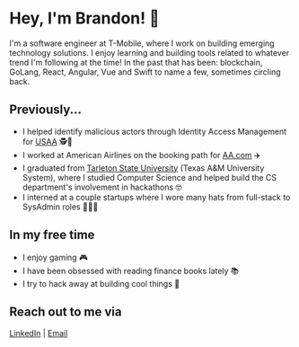 # Hey, I'm Brandon! 👋

I'm a software engineer at T-Mobile, where I work on building emerging technology solutions. I enjoy learning and building tools related to whatever trend I'm following at the time! In the past that has been: blockchain, GoLang, React, Angular, Vue and Swift to name a few, sometimes circling back.

## Previously...
* I helped identify malicious actors through Identity Access Management for [USAA](https://www.usaa.com/) 🕵️🏦
* I worked at American Airlines on the booking path for [AA.com](https://www.aa.com/) ✈️
* I graduated from [Tarleton State University](https://www.tarleton.edu/home/index.html) (Texas A&M University System), where I studied Computer Science and helped build the CS department's involvement in hackathons 🤓
* I interned at a couple startups where I wore many hats from full-stack to SysAdmin roles 🧙🏼‍♂️

## In my free time
* I enjoy gaming 🎮 
* I have been obsessed with reading finance books lately 📚
* I try to hack away at building cool things 🔨

## Reach out to me via
[LinkedIn](https://www.linkedin.com/in/brandonjurado/) | [Email](hello@bjurado.com)
<!--
**brandonjurado/brandonjurado** is a ✨ _special_ ✨ repository because its `README.md` (this file) appears on your GitHub profile.

Here are some ideas to get you started:

- 🔭 I’m currently working on ...
- 🌱 I’m currently learning ...
- 👯 I’m looking to collaborate on ...
- 🤔 I’m looking for help with ...
- 💬 Ask me about ...
- 📫 How to reach me: ...
- 😄 Pronouns: ...
- ⚡ Fun fact: ...
-->
